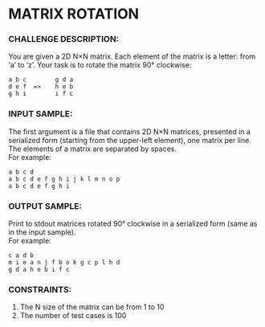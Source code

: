 # MATRIX ROTATION

### CHALLENGE DESCRIPTION:

You are given a 2D N×N matrix. Each element of the matrix is a letter: from ‘a’ to ‘z’. Your task is to rotate the matrix 90° clockwise:

```
a b c        g d a
d e f  =>    h e b
g h i        i f c
```

### INPUT SAMPLE:

The first argument is a file that contains 2D N×N matrices, presented in a serialized form (starting from the upper-left element), one matrix per line. The elements of a matrix are separated by spaces.  
For example:

```
a b c d
a b c d e f g h i j k l m n o p
a b c d e f g h i
```

### OUTPUT SAMPLE:

Print to stdout matrices rotated 90° clockwise in a serialized form (same as in the input sample).  
For example:

```
c a d b
m i e a n j f b o k g c p l h d
g d a h e b i f c
```

### CONSTRAINTS:

1. The N size of the matrix can be from 1 to 10
2. The number of test cases is 100